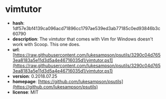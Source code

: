 # vimtutor

- **hash**: 1df57e3bf4139ca096acd71896cc1797ae539ed3ab77185c0ed93846b3c60790
- **description**: The vimtutor that comes with Vim for Windows doesn't work with Scoop. This one does.
- **url**: [https://raw.githubusercontent.com/lukesampson/psutils/3290c04d7653ea8183a5e11d3d5a4e46716035d1/vimtutor.ps1](https://raw.githubusercontent.com/lukesampson/psutils/3290c04d7653ea8183a5e11d3d5a4e46716035d1/vimtutor.ps1)
- **version**: 0.2018.07.25
- **homepage**: [https://github.com/lukesampson/psutils](https://github.com/lukesampson/psutils)
- **license**: MIT

